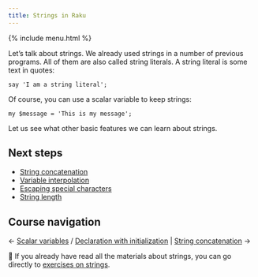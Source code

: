 ```yaml
---
title: Strings in Raku
---
```


{% include menu.html %}

Let’s talk about strings. We already used strings in a number of previous programs. All of them are also called string literals. A string literal is some text in quotes:

    say 'I am a string literal';

Of course, you can use a scalar variable to keep strings:

    my $message = 'This is my message';

Let us see what other basic features we can learn about strings.

## Next steps

* [String concatenation](string-concatenation)
* [Variable interpolation](variable-interpolation)
* [Escaping special characters](escaping-special-characters)
* [String length](string-length)

## Course navigation

← [Scalar variables](../scalar-variables) / [Declaration with initialization](../scalar-variables/declaration-with-initialization) | [String concatenation](string-concatenation) →

💪 If you already have read all the materials about strings, you can go directly to [exercises on strings](exercises).
